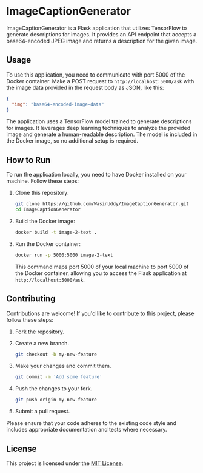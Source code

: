 # ImageCaptionGenerator

ImageCaptionGenerator is a Flask application that utilizes TensorFlow to generate descriptions for images. It provides an API endpoint that accepts a base64-encoded JPEG image and returns a description for the given image.

## Usage

To use this application, you need to communicate with port 5000 of the Docker container. Make a POST request to `http://localhost:5000/ask` with the image data provided in the request body as JSON, like this:

```json
{
  "img": "base64-encoded-image-data"
}
```

The application uses a TensorFlow model trained to generate descriptions for images. It leverages deep learning techniques to analyze the provided image and generate a human-readable description. The model is included in the Docker image, so no additional setup is required.

## How to Run

To run the application locally, you need to have Docker installed on your machine. Follow these steps:

1. Clone this repository:

   ```bash
   git clone https://github.com/WasinUddy/ImageCaptionGenerator.git
   cd ImageCaptionGenerator
   ```

2. Build the Docker image:

   ```bash
   docker build -t image-2-text .
   ```

3. Run the Docker container:

   ```bash
   docker run -p 5000:5000 image-2-text
   ```

   This command maps port 5000 of your local machine to port 5000 of the Docker container, allowing you to access the Flask application at `http://localhost:5000/ask`.

## Contributing

Contributions are welcome! If you'd like to contribute to this project, please follow these steps:

1. Fork the repository.

2. Create a new branch.

   ```bash
   git checkout -b my-new-feature
   ```

3. Make your changes and commit them.

   ```bash
   git commit -m 'Add some feature'
   ```

4. Push the changes to your fork.

   ```bash
   git push origin my-new-feature
   ```

5. Submit a pull request.

Please ensure that your code adheres to the existing code style and includes appropriate documentation and tests where necessary.

## License

This project is licensed under the [MIT License](LICENSE).
